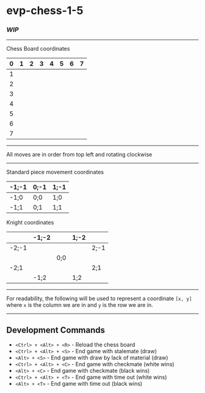 # evp-chess-1-5

### *WIP*

---

Chess Board coordinates

| 0 | 1 | 2 | 3 | 4 | 5 | 6 | 7 |
|---|---|---|---|---|---|---|---|
| 1 |   |   |   |   |   |   |   |
| 2 |   |   |   |   |   |   |   |
| 3 |   |   |   |   |   |   |   |
| 4 |   |   |   |   |   |   |   |
| 5 |   |   |   |   |   |   |   |
| 6 |   |   |   |   |   |   |   |
| 7 |   |   |   |   |   |   |   |

---

All moves are in order from top left and rotating clockwise

---

Standard piece movement coordinates

| -1;-1 | 0;-1 | 1;-1 |
|-------|------|------|
| -1;0  | 0;0  | 1;0  |
| -1;1  | 0;1  | 1;1  |

Knight coordinates

|       | -1;-2 |     | 1;-2 |      |
|-------|-------|-----|------|------|
| -2;-1 |       |     |      | 2;-1 |
|       |       | 0;0 |      |      |
| -2;1  |       |     |      | 2;1  |
|       | -1;2  |     | 1;2  |      |

---

For readability, the following will be used to represent a coordinate
`[x, y]` where `x` is the column we are in and `y` is the row we are in.

---

## Development Commands

 - `<Ctrl> + <Alt> + <R>` - Reload the chess board
- `<Ctrl> + <Alt> + <S>` - End game with stalemate (draw)
- `<Alt> + <S>` - End game with draw by lack of material (draw)
 - `<Ctrl> + <Alt> + <C>` - End game with checkmate (white wins)
 - `<Alt> + <C>` - End game with checkmate (black wins)
 - `<Ctrl> + <Alt> + <T>` - End game with time out (white wins)
 - `<Alt> + <T>` - End game with time out (black wins)
